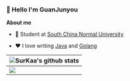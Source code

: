 ### 👋 Hello I'm GuanJunyou

**About me**

- 💼 Student at [South China Normal University](https://www.scnu.edu.cn/)

- ❤️ I love writing [Java](https://github.com/topics/java) and [Golang](https://github.com/topics/golang)


| <img align="center" src="https://github-readme-stats.vercel.app/api?username=guanjunyou&hide_border=true&show_icons=true&line_height=21&theme=github_dark" alt="SurKaa's github stats" /> |
| ------ |
| <img align="center" src="https://github-readme-stats.vercel.app/api/wakatime?username=@guanjunyou&layout=compact&theme=github_dark&hide_border=true" /> |
